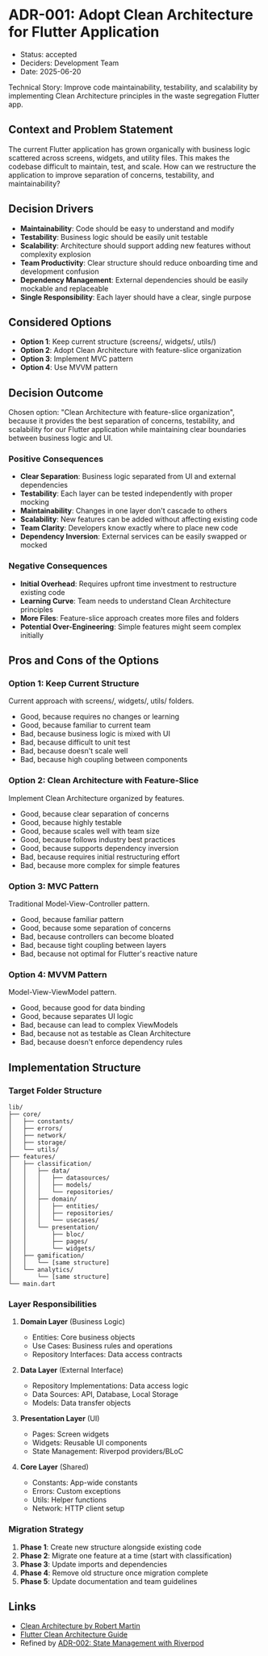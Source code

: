 # ADR-001: Adopt Clean Architecture for Flutter Application

* Status: accepted
* Deciders: Development Team
* Date: 2025-06-20

Technical Story: Improve code maintainability, testability, and scalability by implementing Clean Architecture principles in the waste segregation Flutter app.

## Context and Problem Statement

The current Flutter application has grown organically with business logic scattered across screens, widgets, and utility files. This makes the codebase difficult to maintain, test, and scale. How can we restructure the application to improve separation of concerns, testability, and maintainability?

## Decision Drivers

* **Maintainability**: Code should be easy to understand and modify
* **Testability**: Business logic should be easily unit testable
* **Scalability**: Architecture should support adding new features without complexity explosion
* **Team Productivity**: Clear structure should reduce onboarding time and development confusion
* **Dependency Management**: External dependencies should be easily mockable and replaceable
* **Single Responsibility**: Each layer should have a clear, single purpose

## Considered Options

* **Option 1**: Keep current structure (screens/, widgets/, utils/)
* **Option 2**: Adopt Clean Architecture with feature-slice organization
* **Option 3**: Implement MVC pattern
* **Option 4**: Use MVVM pattern

## Decision Outcome

Chosen option: "Clean Architecture with feature-slice organization", because it provides the best separation of concerns, testability, and scalability for our Flutter application while maintaining clear boundaries between business logic and UI.

### Positive Consequences

* **Clear Separation**: Business logic separated from UI and external dependencies
* **Testability**: Each layer can be tested independently with proper mocking
* **Maintainability**: Changes in one layer don't cascade to others
* **Scalability**: New features can be added without affecting existing code
* **Team Clarity**: Developers know exactly where to place new code
* **Dependency Inversion**: External services can be easily swapped or mocked

### Negative Consequences

* **Initial Overhead**: Requires upfront time investment to restructure existing code
* **Learning Curve**: Team needs to understand Clean Architecture principles
* **More Files**: Feature-slice approach creates more files and folders
* **Potential Over-Engineering**: Simple features might seem complex initially

## Pros and Cons of the Options

### Option 1: Keep Current Structure

Current approach with screens/, widgets/, utils/ folders.

* Good, because requires no changes or learning
* Good, because familiar to current team
* Bad, because business logic is mixed with UI
* Bad, because difficult to unit test
* Bad, because doesn't scale well
* Bad, because high coupling between components

### Option 2: Clean Architecture with Feature-Slice

Implement Clean Architecture organized by features.

* Good, because clear separation of concerns
* Good, because highly testable
* Good, because scales well with team size
* Good, because follows industry best practices
* Good, because supports dependency inversion
* Bad, because requires initial restructuring effort
* Bad, because more complex for simple features

### Option 3: MVC Pattern

Traditional Model-View-Controller pattern.

* Good, because familiar pattern
* Good, because some separation of concerns
* Bad, because controllers can become bloated
* Bad, because tight coupling between layers
* Bad, because not optimal for Flutter's reactive nature

### Option 4: MVVM Pattern

Model-View-ViewModel pattern.

* Good, because good for data binding
* Good, because separates UI logic
* Bad, because can lead to complex ViewModels
* Bad, because not as testable as Clean Architecture
* Bad, because doesn't enforce dependency rules

## Implementation Structure

### Target Folder Structure

```
lib/
├── core/
│   ├── constants/
│   ├── errors/
│   ├── network/
│   ├── storage/
│   └── utils/
├── features/
│   ├── classification/
│   │   ├── data/
│   │   │   ├── datasources/
│   │   │   ├── models/
│   │   │   └── repositories/
│   │   ├── domain/
│   │   │   ├── entities/
│   │   │   ├── repositories/
│   │   │   └── usecases/
│   │   └── presentation/
│   │       ├── bloc/
│   │       ├── pages/
│   │       └── widgets/
│   ├── gamification/
│   │   └── [same structure]
│   └── analytics/
│       └── [same structure]
└── main.dart
```

### Layer Responsibilities

1. **Domain Layer** (Business Logic)
   - Entities: Core business objects
   - Use Cases: Business rules and operations
   - Repository Interfaces: Data access contracts

2. **Data Layer** (External Interface)
   - Repository Implementations: Data access logic
   - Data Sources: API, Database, Local Storage
   - Models: Data transfer objects

3. **Presentation Layer** (UI)
   - Pages: Screen widgets
   - Widgets: Reusable UI components
   - State Management: Riverpod providers/BLoC

4. **Core Layer** (Shared)
   - Constants: App-wide constants
   - Errors: Custom exceptions
   - Utils: Helper functions
   - Network: HTTP client setup

### Migration Strategy

1. **Phase 1**: Create new structure alongside existing code
2. **Phase 2**: Migrate one feature at a time (start with classification)
3. **Phase 3**: Update imports and dependencies
4. **Phase 4**: Remove old structure once migration complete
5. **Phase 5**: Update documentation and team guidelines

## Links

* [Clean Architecture by Robert Martin](https://blog.cleancoder.com/uncle-bob/2012/08/13/the-clean-architecture.html)
* [Flutter Clean Architecture Guide](https://resocoder.com/2019/08/27/flutter-tdd-clean-architecture-course-1-explanation-project-structure/)
* Refined by [ADR-002: State Management with Riverpod](ADR-002-state-management-riverpod.md) 